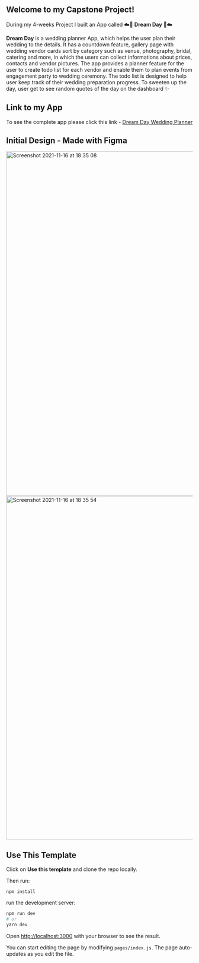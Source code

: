 ## Welcome to my Capstone Project!

During my 4-weeks Project I built an App called ☁️💖 **Dream Day** 💖☁️

**Dream Day** is a wedding planner App, which helps the user plan their wedding to the details. It has a countdown feature, gallery page with wedding vendor cards sort by category such as venue, photography, bridal, catering and more, in which the users can collect informations about prices, contacts and vendor pictures. The app provides a planner feature for the user to create todo list for each vendor and enable them to plan events from engagement party to wedding ceremony. The todo list is designed to help user keep track of their wedding preparation progress. To sweeten up the day, user get to see random quotes of the day on the dashboard ✨

## Link to my App
To see the complete app please click this link - [Dream Day Wedding Planner](https://capstone-project-5ao77ijgi-sardiba.vercel.app/)

## Initial Design - Made with Figma
<img width="929" alt="Screenshot 2021-11-16 at 18 35 08" src="https://user-images.githubusercontent.com/90189347/143003653-d3748f92-d8ee-4f3d-b3c6-2e6529a5af86.png">
<img width="926" alt="Screenshot 2021-11-16 at 18 35 54" src="https://user-images.githubusercontent.com/90189347/143003670-660d5d48-819c-439e-a11a-55b5ef601da4.png">

## Use This Template

Click on __Use this template__ and clone the repo locally.

Then run:
```
npm install
```

run the development server:

```bash
npm run dev
# or
yarn dev
```

Open [http://localhost:3000](http://localhost:3000) with your browser to see the result.

You can start editing the page by modifying `pages/index.js`. The page auto-updates as you edit the file.

